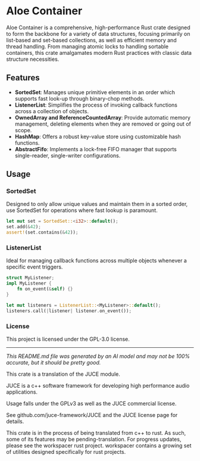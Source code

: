 # Aloe Container

Aloe Container is a comprehensive, high-performance Rust crate designed to form the backbone for a variety of data structures, focusing primarily on list-based and set-based collections, as well as efficient memory and thread handling. From managing atomic locks to handling sortable containers, this crate amalgamates modern Rust practices with classic data structure necessities.

## Features

- **SortedSet**: Manages unique primitive elements in an order which supports fast look-up through binary-chop methods.
- **ListenerList**: Simplifies the process of invoking callback functions across a collection of objects.
- **OwnedArray and ReferenceCountedArray**: Provide automatic memory management, deleting elements when they are removed or going out of scope.
- **HashMap**: Offers a robust key-value store using customizable hash functions.
- **AbstractFifo**: Implements a lock-free FIFO manager that supports single-reader, single-writer configurations.

## Usage

### SortedSet
Designed to only allow unique values and maintain them in a sorted order, use SortedSet for operations where fast lookup is paramount.

```rust
let mut set = SortedSet::<i32>::default();
set.add(&42);
assert!(set.contains(&42));
```

### ListenerList
Ideal for managing callback functions across multiple objects whenever a specific event triggers.

```rust
struct MyListener;
impl MyListener {
    fn on_event(&self) {}
}

let mut listeners = ListenerList::<MyListener>::default();
listeners.call(|listener| listener.on_event());
```

### License

This project is licensed under the GPL-3.0 license.

---

*This README.md file was generated by an AI model and may not be 100% accurate, but it should be pretty good.*

This crate is a translation of the JUCE module.

JUCE is a c++ software framework for developing high performance audio applications.

Usage falls under the GPLv3 as well as the JUCE commercial license.

See github.com/juce-framework/JUCE and the JUCE license page for details.

This crate is in the process of being translated from c++ to rust. As such, some of its features may be pending-translation. For progress updates, please see the workspacer rust project. workspacer contains a growing set of utilities designed specifically for rust projects.
